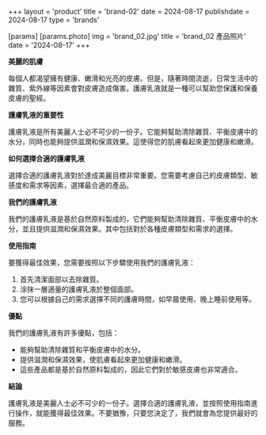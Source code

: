 +++
layout = 'product'
title = 'brand-02'
date = 2024-08-17
publishdate = 2024-08-17
type = 'brands'

[params]
  [params.photo]
    img = 'brand_02.jpg'
    title = 'brand_02 產品照片'
    date = '2024-08-17'
+++

**美麗的肌膚**

每個人都渴望擁有健康、嫩滑和光亮的皮膚。但是，隨著時間流逝，日常生活中的雜質、紫外線等因素會對皮膚造成傷害。護膚乳液就是一種可以幫助您保護和保養皮膚的聖經。

**護膚乳液的重要性**

護膚乳液是所有美麗人士必不可少的一份子。它能夠幫助清除雜質、平衡皮膚中的水分，同時也能夠提供滋潤和保濕效果。這使得您的肌膚看起來更加健康和嫩滑。

**如何選擇合適的護膚乳液**

選擇合適的護膚乳液對於達成美麗目標非常重要。您需要考慮自己的皮膚類型、敏感度和需求等因素，選擇最合適的產品。

**我們的護膚乳液**

我們的護膚乳液是基於自然原料製成的，它們能夠幫助清除雜質、平衡皮膚中的水分，並且提供滋潤和保濕效果。其中包括對於各種皮膚類型和需求的選擇。

**使用指南**

要獲得最佳效果，您需要按照以下步驟使用我們的護膚乳液：

1. 首先清潔面部以去除雜質。
2. 涂抹一層適量的護膚乳液於整個面部。
3. 您可以根據自己的需求選擇不同的護膚時間，如早晨使用、晚上睡前使用等。

**優點**

我們的護膚乳液有許多優點，包括：

* 能夠幫助清除雜質和平衡皮膚中的水分。
* 提供滋潤和保濕效果，使肌膚看起來更加健康和嫩滑。
* 這些產品都是基於自然原料製成的，因此它們對於敏感皮膚也非常適合。

**結論**

護膚乳液是美麗人士必不可少的一份子。選擇合適的護膚乳液，並按照使用指南進行操作，就能獲得最佳效果。不要猶豫，只要您決定了，我們就會為您提供最好的服務。
